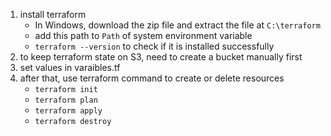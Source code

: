 1. install terraform
    - In Windows, download the zip file and extract the file at `C:\terraform`
    - add this path to `Path` of system environment variable
    - `terraform --version` to check if it is installed successfully
2. to keep terraform state on S3, need to create a bucket manually first
3. set values in varaibles.tf 
4. after that, use terraform command to create or delete resources
    - `terraform init`
    - `terraform plan`
    - `terraform apply`
    - `terraform destroy` 
